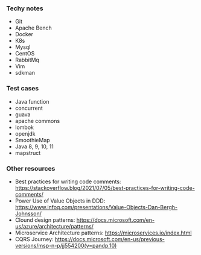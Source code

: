 

### Techy notes
* Git
* Apache Bench
* Docker
* K8s
* Mysql
* CentOS
* RabbitMq
* Vim
* sdkman

### Test cases
* Java function
* concurrent
* guava
* apache commons
* lombok
* openjdk
* SmoothieMap
* Java 8, 9, 10, 11
* mapstruct

### Other resources
* Best practices for writing code comments: https://stackoverflow.blog/2021/07/05/best-practices-for-writing-code-comments/
* Power Use of Value Objects in DDD: https://www.infoq.com/presentations/Value-Objects-Dan-Bergh-Johnsson/
* Clound design patterns: https://docs.microsoft.com/en-us/azure/architecture/patterns/
* Microservice Architecture patterns: https://microservices.io/index.html
* CQRS Journey: https://docs.microsoft.com/en-us/previous-versions/msp-n-p/jj554200(v=pandp.10)
